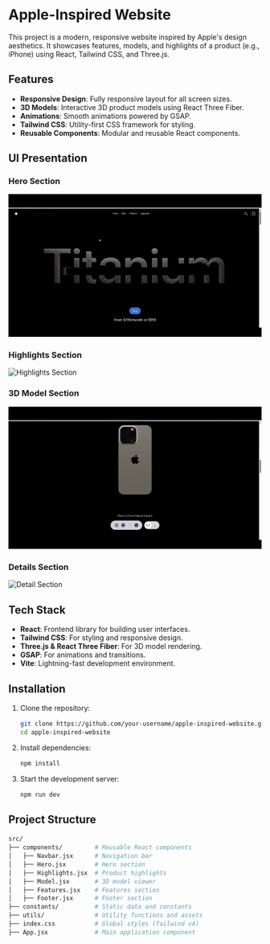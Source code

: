 # Apple-Inspired Website

This project is a modern, responsive website inspired by Apple's design aesthetics. It showcases features, models, and highlights of a product (e.g., iPhone) using React, Tailwind CSS, and Three.js.

## Features

- **Responsive Design**: Fully responsive layout for all screen sizes.
- **3D Models**: Interactive 3D product models using React Three Fiber.
- **Animations**: Smooth animations powered by GSAP.
- **Tailwind CSS**: Utility-first CSS framework for styling.
- **Reusable Components**: Modular and reusable React components.

## UI Presentation
### Hero Section
![Hero Section](https://github.com/WindZZzzZZzz/iphone-website/blob/master/demos/assets/hero.gif)

### Highlights Section
![Highlights Section](https://github.com/WindZZzzZZzz/iphone-website/blob/master/demos/assets/highlights.gif)

### 3D Model Section
![3D Model Section](https://github.com/WindZZzzZZzz/iphone-website/blob/master/demos/assets/3d_model.gif)

### Details Section
![Detail Section](https://github.com/WindZZzzZZzz/iphone-website/blob/master/demos/assets/details.gif)



## Tech Stack

- **React**: Frontend library for building user interfaces.
- **Tailwind CSS**: For styling and responsive design.
- **Three.js & React Three Fiber**: For 3D model rendering.
- **GSAP**: For animations and transitions.
- **Vite**: Lightning-fast development environment.

## Installation

1. Clone the repository:
   ```bash
   git clone https://github.com/your-username/apple-inspired-website.git
   cd apple-inspired-website
   ```
2. Install dependencies:
    ```bash
    npm install
    ```
3. Start the development server:
    ```bash
    npm run dev
    ```

## Project Structure
```bash
src/
├── components/         # Reusable React components
│   ├── Navbar.jsx      # Navigation bar
│   ├── Hero.jsx        # Hero section
│   ├── Highlights.jsx  # Product highlights
│   ├── Model.jsx       # 3D model viewer
│   ├── Features.jsx    # Features section
│   ├── Footer.jsx      # Footer section
├── constants/          # Static data and constants
├── utils/              # Utility functions and assets
├── index.css           # Global styles (Tailwind v4)
├── App.jsx             # Main application component
```
